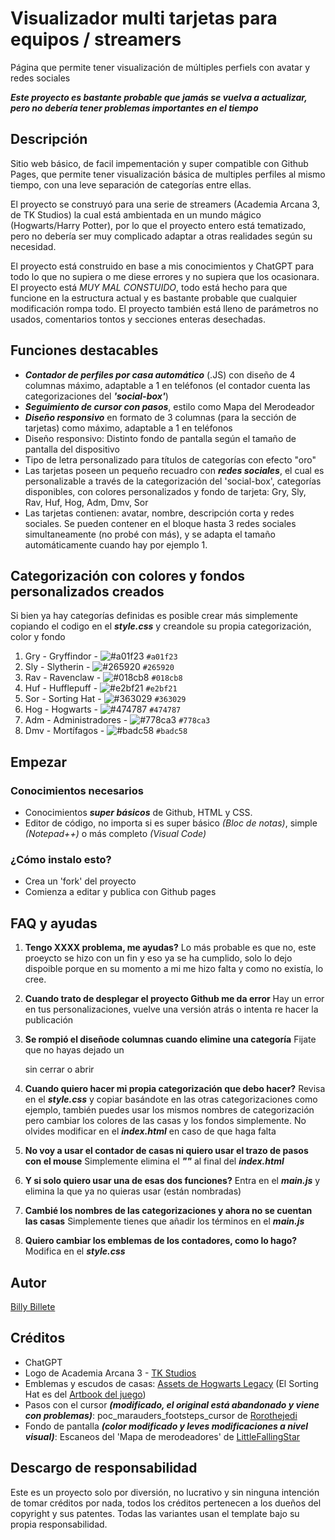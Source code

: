# Visualizador multi tarjetas para equipos / streamers

Página que permite tener visualización de múltiples perfiels con avatar y redes sociales

***Este proyecto es bastante probable que jamás se vuelva a actualizar, pero no debería tener problemas importantes en el tiempo***

## Descripción

Sitio web básico, de facil impementación y super compatible con Github Pages, que permite tener visualización básica de multiples perfiles al mismo tiempo, con una leve separación de categorías entre ellas.

El proyecto se construyó para una serie de streamers (Academia Arcana 3, de TK Studios) la cual está ambientada en un mundo mágico (Hogwarts/Harry Potter), por lo que el proyecto entero está tematizado, pero no debería ser muy complicado adaptar a otras realidades según su necesidad.

El proyecto está construido en base a mis conocimientos y ChatGPT para todo lo que no supiera o me diese errores y no supiera que los ocasionara. El proyecto está *MUY MAL CONSTUIDO*, todo está hecho para que funcione en la estructura actual y es bastante probable que cualquier modificación rompa todo. El proyecto también está lleno de parámetros no usados, comentarios tontos y secciones enteras desechadas.

## Funciones destacables 

* ***Contador de perfiles por casa automático*** (.JS) con diseño de 4 columnas máximo, adaptable a 1 en teléfonos (el contador cuenta las categorizaciones del ***'social-box'***)
* ***Seguimiento de cursor con pasos***, estilo como Mapa del Merodeador
* ***Diseño responsivo*** en formato de 3 columnas (para la sección de tarjetas) como máximo, adaptable a 1 en teléfonos
* Diseño responsivo: Distinto fondo de pantalla según el tamaño de pantalla del dispositivo
* Tipo de letra personalizado para títulos de categorías con efecto "oro"
* Las tarjetas poseen un pequeño recuadro con ***redes sociales***, el cual es personalizable a través de la categorización del 'social-box', categorías disponibles, con colores personalizados y fondo de tarjeta: Gry, Sly, Rav, Huf, Hog, Adm, Dmv, Sor  
* Las tarjetas contienen: avatar, nombre, descripción corta y redes sociales. Se pueden contener en el bloque hasta 3 redes sociales simultaneamente (no probé con más), y se adapta el tamaño automáticamente cuando hay por ejemplo 1.


## Categorización con colores y fondos personalizados creados

Si bien ya hay categorías definidas es posible crear más simplemente copiando el codigo en el ***style.css*** y creandole su propia categorización, color y fondo

1. Gry - Gryffindor - ![#a01f23](https://placehold.co/15x15/a01f23/a01f23.png) `#a01f23`
2. Sly - Slytherin - ![#265920](https://placehold.co/15x15/265920/265920.png) `#265920`
3. Rav - Ravenclaw - ![#018cb8](https://placehold.co/15x15/018cb8/018cb8.png) `#018cb8`
4. Huf - Hufflepuff - ![#e2bf21](https://placehold.co/15x15/e2bf21/e2bf21.png) `#e2bf21`
5. Sor - Sorting Hat - ![#363029](https://placehold.co/15x15/363029/363029.png) `#363029`
6. Hog - Hogwarts - ![#474787](https://placehold.co/15x15/474787/474787.png) `#474787`
7. Adm - Administradores - ![#778ca3](https://placehold.co/15x15/778ca3/778ca3.png) `#778ca3`
8. Dmv - Mortífagos - ![#badc58](https://placehold.co/15x15/badc58/badc58.png) `#badc58`

## Empezar

### Conocimientos necesarios

* Conocimientos ***super básicos*** de Github, HTML y CSS.
* Editor de código, no importa si es super básico *(Bloc de notas)*, simple *(Notepad++)* o más completo *(Visual Code)*

### ¿Cómo instalo esto?

* Crea un 'fork' del proyecto
* Comienza a editar y publica con Github pages

## FAQ y ayudas

1. **Tengo XXXX problema, me ayudas?**
Lo más probable es que no, este proeycto se hizo con un fin y eso ya se ha cumplido, solo lo dejo dispoible porque en su momento a mi me hizo falta y como no existía, lo cree.

2. **Cuando trato de desplegar el proyecto Github me da error**
Hay un error en tus personalizaciones, vuelve una versión atrás o intenta re hacer la publicación

3. **Se rompió el diseñode columnas cuando elimine una categoría**
Fijate que no hayas dejado un ***<Main>*** sin cerrar o abrir

4. **Cuando quiero hacer mi propia categorización que debo hacer?**
Revisa en el ***style.css*** y copiar basándote en las otras categorizaciones como ejemplo, también puedes usar los mismos nombres de categorización pero cambiar los colores de las casas y los fondos simplemente. No olvides modificar en el ***index.html*** en caso de que haga falta

5. **No voy a usar el contador de casas ni quiero usar el trazo de pasos con el mouse**
Simplemente elimina el ***"<script src="./main.js"></script>"*** al final del ***index.html***

6. **Y si solo quiero usar una de esas dos funciones?**
Entra en el ***main.js*** y elimina la que ya no quieras usar (están nombradas)

7. **Cambié los nombres de las categorizaciones y ahora no se cuentan las casas**
Simplemente tienes que añadir los términos en el ***main.js***

8. **Quiero cambiar los emblemas de los contadores, como lo hago?**
Modifica en el ***style.css***

## Autor

[Billy Billete](https://billy.kuumedia.com.es/)

## Créditos

* ChatGPT
* Logo de Academia Arcana 3 - [TK Studios](https://x.com/StudiosTK_)
* Emblemas y escudos de casas: [Assets de Hogwarts Legacy](https://support.curseforge.com/en/support/solutions/articles/9000259715-hogwarts-legacy-creators-customizations-assets) (El Sorting Hat es del [Artbook del juego](https://www.harrypotter.com/es/news/exploring-the-art-and-making-of-hogwarts-legacy))
* Pasos con el cursor ***(modificado, el original está abandonado y viene con problemas)***: poc_marauders_footsteps_cursor de [Rorothejedi](https://github.com/Rorothejedi/poc_marauders_footsteps_cursor)
* Fondo de pantalla ***(color modificado y leves modificaciones a nivel visual)***: Escaneos del 'Mapa de merodeadores' de [LittleFallingStar](https://www.deviantart.com/littlefallingstar/art/The-Marauders-Map-389921556)

## Descargo de responsabilidad

Este es un proyecto solo por diversión, no lucrativo y sin ninguna intención de tomar créditos por nada, todos los créditos pertenecen a los dueños del copyright y sus patentes. Todas las variantes usan el template bajo su propia responsabilidad.